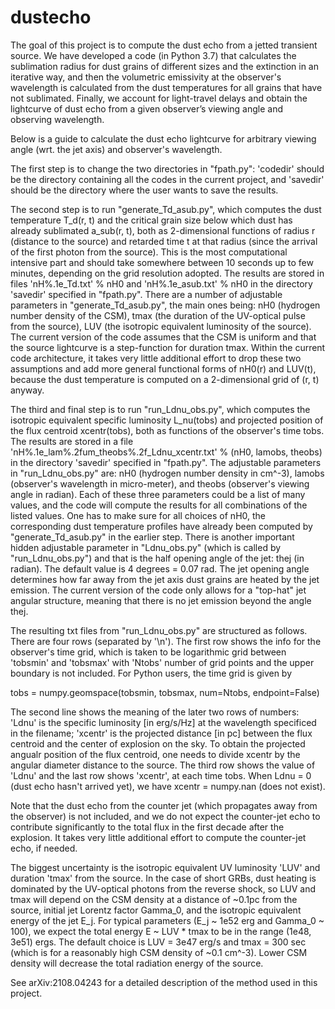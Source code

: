 # dustecho
The goal of this project is to compute the dust echo from a jetted transient source. We have developed a code (in Python 3.7) that calculates the sublimation radius for dust grains of different sizes and the extinction in an iterative way, and then the volumetric emissivity at the observer's wavelength is calculated from the dust temperatures for all grains that have not sublimated. Finally, we account for light-travel delays and obtain the lightcurve of dust echo from a given observer’s viewing angle and observing wavelength.

Below is a guide to calculate the dust echo lightcurve for arbitrary viewing angle (wrt. the jet axis) and observer's wavelength.

The first step is to change the two directories in "fpath.py": 'codedir' should be the directory containing all the codes in the current project, and 'savedir' should be the directory where the user wants to save the results.

The second step is to run "generate_Td_asub.py", which computes the dust temperature T_d(r, t) and the critical grain size below which dust has already sublimated a_sub(r, t), both as 2-dimensional functions of radius r (distance to the source) and retarded time t at that radius (since the arrival of the first photon from the source). This is the most computational intensive part and should take somewhere between 10 seconds up to few minutes, depending on the grid resolution adopted. The results are stored in files 'nH%.1e_Td.txt' % nH0 and 'nH%.1e_asub.txt' % nH0 in the directory 'savedir' specified in "fpath.py". There are a number of adjustable parameters in "generate_Td_asub.py", the main ones being: nH0 (hydrogen number density of the CSM), tmax (the duration of the UV-optical pulse from the source), LUV (the isotropic equivalent luminosity of the source). The current version of the code assumes that the CSM is uniform and that the source lightcurve is a step-function for duration tmax. Within the current code architecture, it takes very little additional effort to drop these two assumptions and add more general functional forms of nH0(r) and LUV(t), because the dust temperature is computed on a 2-dimensional grid of (r, t) anyway.

The third and final step is to run "run_Ldnu_obs.py", which computes the isotropic equivalent specific luminosity L_nu(tobs) and projected position of the flux centroid xcentr(tobs), both as functions of the observer's time tobs. The results are stored in a file 'nH%.1e_lam%.2fum_theobs%.2f_Ldnu_xcentr.txt' % (nH0, lamobs, theobs) in the directory 'savedir' specified in "fpath.py". The adjustable parameters in "run_Ldnu_obs.py" are: nH0 (hydrogen number density in cm^-3), lamobs (observer's wavelength in micro-meter), and theobs (observer's viewing angle in radian). Each of these three parameters could be a list of many values, and the code will compute the results for all combinations of the listed values. One has to make sure for all choices of nH0, the corresponding dust temperature profiles have already been computed by "generate_Td_asub.py" in the earlier step. There is another important hidden adjustable parameter in "Ldnu_obs.py" (which is called by "run_Ldnu_obs.py") and that is the half opening angle of the jet: thej (in radian). The default value is 4 degrees = 0.07 rad. The jet opening angle determines how far away from the jet axis dust grains are heated by the jet emission. The current version of the code only allows for a "top-hat" jet angular structure, meaning that there is no jet emission beyond the angle thej.

The resulting txt files from "run_Ldnu_obs.py" are structured as follows. There are four rows (separated by '\n'). The first row shows the info for the observer's time grid, which is taken to be logarithmic grid between 'tobsmin' and 'tobsmax' with 'Ntobs' number of grid points and the upper boundary is not included. For Python users, the time grid is given by

tobs = numpy.geomspace(tobsmin, tobsmax, num=Ntobs, endpoint=False)

The second line shows the meaning of the later two rows of numbers: 'Ldnu' is the specific luminosity [in erg/s/Hz] at the wavelength specificed in the filename; 'xcentr' is the projected distance [in pc] between the flux centroid and the center of explosion on the sky. To obtain the projected angualr position of the flux centroid, one needs to divide xcentr by the angular diameter distance to the source. The third row shows the value of 'Ldnu' and the last row shows 'xcentr', at each time tobs. When Ldnu = 0 (dust echo hasn't arrived yet), we have xcentr = numpy.nan (does not exist).

Note that the dust echo from the counter jet (which propagates away from the observer) is not included, and we do not expect the counter-jet echo to contribute significantly to the total flux in the first decade after the explosion. It takes very little additional effort to compute the counter-jet echo, if needed.

The biggest uncertainty is the isotropic equivalent UV luminosity 'LUV' and duration 'tmax' from the source. In the case of short GRBs, dust heating is dominated by the UV-optical photons from the reverse shock, so LUV and tmax will depend on the CSM density at a distance of ~0.1pc from the source, initial jet Lorentz factor Gamma_0, and the isotropic equivalent energy of the jet E_j. For typical parameters (E_j ~ 1e52 erg and Gamma_0 ~ 100), we expect the total energy E ~ LUV * tmax to be in the range (1e48, 3e51) ergs. The default choice is LUV = 3e47 erg/s and tmax = 300 sec (which is for a reasonably high CSM density of ~0.1 cm^-3). Lower CSM density will decrease the total radiation energy of the source.

See arXiv:2108.04243 for a detailed description of the method used in this project.
